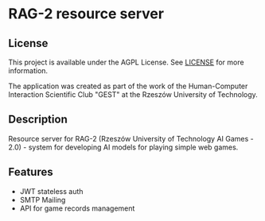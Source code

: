 # RAG-2 resource server

## License

This project is available under the AGPL License. See [LICENSE](./LICENSE) for more information.
    
The application was created as part of the work of the Human-Computer Interaction Scientific Club "GEST" at the Rzeszów University of Technology.

## Description

Resource server for RAG-2 (Rzeszów University of Technology AI Games - 2.0) - system for developing AI models for playing simple web games.

## Features

- JWT stateless auth
- SMTP Mailing
- API for game records management
